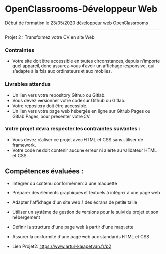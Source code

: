 # OpenClassrooms-Développeur Web


Début de formation le 23/05/2020 [développeur web](https://openclassrooms.com/fr/paths/185-developpeur-web) OpenClassrooms

---

Projet 2 : Transformez votre CV en site Web

### Contraintes
* Votre site doit être accessible en toutes circonstances, depuis n’importe quel appareil, 
  donc assurez-vous d’avoir un affichage responsive, qui s’adapte à la fois aux ordinateurs et aux mobiles. 

### Livrables attendus
 * Un lien vers votre repository Github ou Gitlab. 
 * Vous devez versionner votre code sur Github ou Gitlab.
 * Votre repository doit être accessible.
 * Un lien vers votre page web hébergée en ligne sur Github Pages ou Gitlab Pages, pour présenter votre CV. 
 
### Votre projet devra respecter les contraintes suivantes : 

* Vous devez réaliser ce projet avec HTML et CSS sans utiliser de framework.
* Votre code ne doit contenir aucune erreur ni alerte au validateur HTML et CSS.

## Compétences évaluées :

* Intégrer du contenu conformément à une maquette
* Préparer des éléments graphiques et textuels à intégrer à une page web
* Adapter l'affichage d'un site web à des écrans de petite taille
* Utiliser un système de gestion de versions pour le suivi du projet et son hébergement
* Définir la structure d'une page web à partir d'une maquette
* Assurer la conformité d'une page web aux standards HTML et CSS

* Lien Projet2:
  https://www.artur-karapetyan.fr/p2
